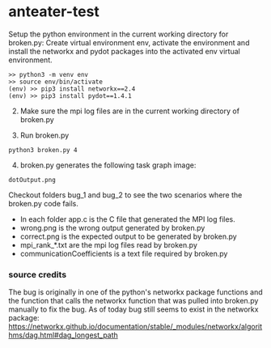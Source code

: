 # anteater-test


Setup the python environment in the current working directory for broken.py:
Create virtual environment env, activate the environment and install the networkx and pydot packages into the activated env virtual environment.

```
>> python3 -m venv env
>> source env/bin/activate
(env) >> pip3 install networkx==2.4
(env) >> pip3 install pydot==1.4.1

```

2. Make sure the mpi log files are in the current working directory of broken.py

3. Run broken.py

```
python3 broken.py 4

```

4. broken.py generates the following task graph image:
```
dotOutput.png
```

Checkout folders bug_1 and bug_2 to see the two scenarios where the broken.py code fails.
* In each folder app.c is the C file that generated the MPI log files.
* wrong.png is the wrong output generated by broken.py
* correct.png is the expected output to be generated by broken.py
* mpi_rank_*.txt are the mpi log files read by broken.py
* communicationCoefficients is a text file required by broken.py

### source credits
The bug is originally in one of the python's networkx package functions and the function that calls the networkx function that was pulled into broken.py manually to fix the bug. As of today bug still seems to exist in the networkx package: 
https://networkx.github.io/documentation/stable/_modules/networkx/algorithms/dag.html#dag_longest_path
